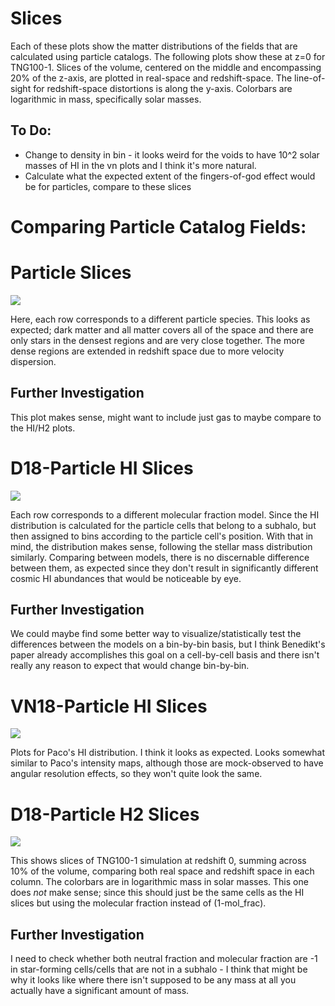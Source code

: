 # Slices
Each of these plots show the matter distributions of the fields that are calculated using particle catalogs. The following plots show these at z=0 for TNG100-1. Slices of the volume, centered on the middle and encompassing 20% of the z-axis, are plotted in real-space and redshift-space. The line-of-sight for redshift-space distortions is along the y-axis. Colorbars are logarithmic in mass, specifically solar masses.

## To Do:
* Change to density in bin - it looks weird for the voids to have 10^2 solar masses of HI in the vn plots and I think it's more natural.
* Calculate what the expected extent of the fingers-of-god effect would be for particles, compare to these slices

# Comparing Particle Catalog Fields:

# Particle Slices

<img src="ptl_slice_ptltype_vs_space_099.png">

Here, each row corresponds to a different particle species. This looks as expected; dark matter and all matter covers all of the space and there are only stars in the densest regions and are very close together. The more dense regions are extended in redshift space due to more velocity dispersion.

## Further Investigation
This plot makes sense, might want to include just gas to maybe compare to the HI/H2 plots.

# D18-Particle HI Slices

<img src="hiptl_slice_models_vs_space_099.png">

Each row corresponds to a different molecular fraction model. Since the HI distribution is calculated for the particle cells that belong to a subhalo, but then assigned to bins according to the particle cell's position. With that in mind, the distribution makes sense, following the stellar mass distribution similarly. Comparing between models, there is no discernable difference between them, as expected since they don't result in significantly different cosmic HI abundances that would be noticeable by eye.

## Further Investigation
We could maybe find some better way to visualize/statistically test the differences between the models on a bin-by-bin basis, but I think Benedikt's paper already accomplishes this goal on a cell-by-cell basis and there isn't really any reason to expect that would change bin-by-bin.

# VN18-Particle HI Slices

<img src="vn_slice_models_vs_space_099.png">

Plots for Paco's HI distribution. I think it looks as expected. Looks somewhat similar to Paco's intensity maps, although those are mock-observed to have angular resolution effects, so they won't quite look the same.

# D18-Particle H2 Slices

<img src="h2ptl_slice_models_vs_space_099.png">

This shows slices of TNG100-1 simulation at redshift 0, summing across 10% of the volume, comparing both real space and redshift space in each column. The colorbars are in logarithmic mass in solar masses. This one does *not* make sense; since this should just be the same cells as the HI slices but using the molecular fraction instead of (1-mol_frac).

## Further Investigation
I need to check whether both neutral fraction and molecular fraction are -1 in star-forming cells/cells that are not in a subhalo - I think that might be why it looks like where there isn't supposed to be any mass at all you actually have a significant amount of mass.